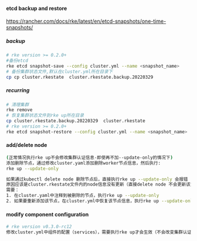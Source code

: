 #### etcd backup and restore
https://rancher.com/docs/rke/latest/en/etcd-snapshots/one-time-snapshots/

##### backup
```bash
# rke version >= 0.2.0+
#备份etcd
rke etcd snapshot-save --config cluster.yml --name <snapshot_name>
# 备份集群状态文件,默认在cluster.yml所在目录下
cp cp cluster.rkestate  cluster.rkestate.backup.20220329

```
##### recurring
```bash
# 清理集群
rke remove
# 恢复集群状态文件到rke up所在目录
cp cluster.rkestate.backup.20220329  cluster.rkestate
# rke version >= 0.2.0+
rke etcd snapshot-restore --config cluster.yml --name <snapshot_name>
```
#### add/delete node
```bash
(正常情况执行rke up不会修改集群认证信息-即使再不加--update-only的情况下)
添加删除节点，通过修改cluster.yaml添加删除worker节点信息，然后执行:
rke up --update-only

如果通过kubectl delete node 删除节点后，直接执行rke up --update-only 会报错（所加的nodename not found）
原因应该是cluster.rkestate文件内的node信息没有更新（直接delete node 不会更新该文件)
需要：
1. 在cluster.yaml中注释到被删除的节点，执行rke up --update-only
2. 如果要重新添加该节点，在cluster.yml中恢复该节点信息，执行rke up --update-only即可
```

#### modify component configuration
```bash
# rke version v0.3.0-rc12
修改cluster.yml中组件的配置（services），需要执行rke up才会生效（不会改变集群认证信息），而不是update-only
```
